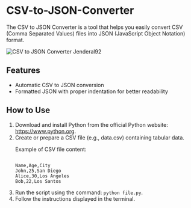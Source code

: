 # CSV-to-JSON-Converter

<p>The CSV to JSON Converter is a tool that helps you easily convert CSV (Comma Separated Values) files into JSON (JavaScript Object Notation) format.</p>

![CSV to JSON Converter Jenderal92](https://github.com/user-attachments/assets/d65db063-ab61-4850-8e62-e3a8495e4047)


## Features

<ul>
<li>Automatic CSV to JSON conversion</li>
<li>Formatted JSON with proper indentation for better readability</li>
</ul>

## How to Use

<ol>
<li>Download and install Python from the official Python website: <a href="https://www.python.org">https://www.python.org</a>.</li>
<li>Create or prepare a CSV file (e.g., data.csv) containing tabular data.</li>
<p>Example of CSV file content:</p>
<pre><code>
Name,Age,City
John,25,San Diego
Alice,30,Los Angeles
Bob,22,Los Santos
</code></pre>
<li>Run the script using the command: <code>python file.py</code>.</li>
<li>Follow the instructions displayed in the terminal.</li>
</ol>
